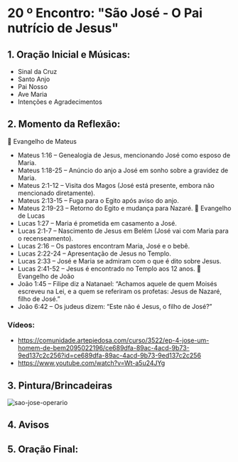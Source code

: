 # 20 º Encontro: "São José - O Pai nutrício de Jesus"

## 1. Oração Inicial e Músicas:	
- Sinal da Cruz
- Santo Anjo
- Pai Nosso 
- Ave Maria 
- Intenções e Agradecimentos
  	
## 2. Momento da Reflexão:
📖 Evangelho de Mateus
- Mateus 1:16 – Genealogia de Jesus, mencionando José como esposo de Maria.
- Mateus 1:18-25 – Anúncio do anjo a José em sonho sobre a gravidez de Maria.
- Mateus 2:1-12 – Visita dos Magos (José está presente, embora não mencionado diretamente).
- Mateus 2:13-15 – Fuga para o Egito após aviso do anjo.
- Mateus 2:19-23 – Retorno do Egito e mudança para Nazaré.
📖 Evangelho de Lucas
- Lucas 1:27 – Maria é prometida em casamento a José.
- Lucas 2:1-7 – Nascimento de Jesus em Belém (José vai com Maria para o recenseamento).
- Lucas 2:16 – Os pastores encontram Maria, José e o bebê.
- Lucas 2:22-24 – Apresentação de Jesus no Templo.
- Lucas 2:33 – José e Maria se admiram com o que é dito sobre Jesus.
- Lucas 2:41-52 – Jesus é encontrado no Templo aos 12 anos.
📖 Evangelho de João
- João 1:45 – Filipe diz a Natanael: “Achamos aquele de quem Moisés escreveu na Lei, e a quem se referiram os profetas: Jesus de Nazaré, filho de José.”
- João 6:42 – Os judeus dizem: “Este não é Jesus, o filho de José?”

### Vídeos:
  - https://comunidade.artepiedosa.com/curso/3522/ep-4-jose-um-homem-de-bem2095022196/ce689dfa-89ac-4acd-9b73-9ed137c2c256?id=ce689dfa-89ac-4acd-9b73-9ed137c2c256
  - https://www.youtube.com/watch?v=Wt-a5u24JYg
         
## 3. Pintura/Brincadeiras
![sao-jose-operario](https://github.com/user-attachments/assets/8aac93e0-9e13-477f-b6f7-17ba7ef0766d)

## 4. Avisos
  
## 5. Oração Final:
